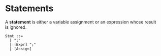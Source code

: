 # Statements

A **statement** is either a variable assignment or an expression whose result is ignored.

```grammar
Stmt ::=
  | ";"
  | [Expr] ";"
  | [Assign]
```
